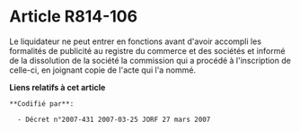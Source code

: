 # Article R814-106

Le liquidateur ne peut entrer en fonctions avant d'avoir accompli les formalités de publicité au registre du commerce et des
sociétés et informé de la dissolution de la société la commission qui a procédé à l'inscription de celle-ci, en joignant
copie de l'acte qui l'a nommé.

**Liens relatifs à cet article**

	**Codifié par**:

	  - Décret n°2007-431 2007-03-25 JORF 27 mars 2007
